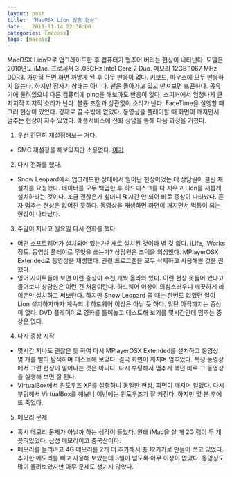 ```yaml
---
layout: post
title:  "MacOSX Lion 멈춤 현상"
date:   2011-11-14 22:30:00
categories: [macosx]
tags: [macosx]
---
```


MacOSX Lion으로 업그레이드한 후 컴퓨터가 멈추어 버리는 현상이 나타난다. 모델은 2010년도 iMac. 프로세서 3 .06GHz Intel Core 2 Duo. 메모리 12GB 1067 MHz DDR3.
가만히 두면 화면 까맣게 된 후 아무 반응이 없다. 키보드, 마우스에 모두 반응하지 않는다. 하지만 잠자기 상태는 아니다. 팬은 돌아가고 있고 만져보면 뜨끈하다. 공유기에 물려있으니 다른 컴퓨터에 ping을 해보아도 반응이 없다. 
스피커에서 엄청나게 큰 지지직 지지직 소리가 난다. 볼륨 조절과 상관없이 소리가 난다. FaceTime을 실행할 때 그러 현상이 있었다. 강제로 끌 수밖에 없었다.
동영상을 플레이할 때 화면이 깨지면서 멈추는 현상이 자주 있었다. 
애플서비스에 전화 상담을 통해 다음 과정을 거쳤다.

1. 우선 간단히 재설정해보는 거다.
  - SMC 재설정을 해보았지만 소용없다.  [여기](/articles/macosx/iMac-SMC-reset)
2. 다시 전화를 했다. 
  - Snow Leopard에서 업그레드한 상태에서 일어난 현상이었는 데 상담원이 클린 재설치를 요청했다. 데이터를 모두 백업한 후 하드디스크를 다 지우고 Lion을 새롭게 설치하라는 것이다. 조금 괜찮은가 싶더니 몇시간 안 되어 바로 증상이 나타났다. 혼자 멈추는 현상은 없어진 듯하다. 동영상을 재생하면 화면이 깨지면서 먹통이 되는 현상이 나타났다.
3. 주말이 지나고 월요일 다시 전화를 했다.
  - 어떤 소프트웨어가 설치되어 있는가? 새로 설치된 것이라 별 것 없다. iLife, iWorks 정도. 동영상 플레이로 무엇을 쓰는가? 상담원은 코덱을 의심했다. MPlayerOSX Extended로 동영상을 재생했다. 관련 프로그램을 모두 삭제하고 사용해볼 것을 권했다.
  - 영어 사이트들에 보면 이런 증상이 수천 개씩 올라와 있다. 이런 현상 못들어 봤냐고 물어보니 상담원은 이런 건 처음이란다. 하드웨어 이상이 의심스러우니 깨끗하게 라이온만 설치하고 써보란다. 하지만 Snow Leopard 쓸 때는 한번도 없었던 일이 Lion 설치하자마자 계속되니 하드웨어 이상은 아닐 듯 하다.
일단 아직까지는 증상이 없다. DVD 플레이어로 영화를 틀어놓고 테스트해 보기를 몇시간인데 멈추는 증상은 없다. 
4. 다시 증상 시작
  - 몇시간 지나도 괜찮은 듯 하여 다시 MPlayerOSX Extended를 설치하고 동영상 몇 개를 빨리 탐색하며 테스트해 보았다. 결국 화면이 깨지며 멈추었다. 특정 동영상에서 그런 현상이 일어나는 것은 아니다. 다시 부팅해서 멈추게 했던 바로 그 동영상을 실행해 보면 잘 된다.
  - VirtualBox에서 윈도우즈 XP를 실행하니 동일한 현상, 화면이 깨지며 얼었다. 다시 부팅해서 VirtualBox를 해보니 이번에는 윈도우즈가 잘 켜진다. 하지만 몇 분 후에 또 죽었다.
5. 메모리 문제
  - 혹시 메모리 문제가 아닐까 하는 생각이 들었다. 원래 iMac을 살 때 2G 램이 두 개 꽂혀있었다. 삼성 메모리이고 중국산이다. 
  - 메모리를 늘리려고 4G 메모리를 2개 더 추가해서 총 12기가로 만들어 쓰고 있었다.
추가한 메모리를 빼고 사용해 보았는데 3일이 넘도록 아무 이상이 없었다. 동영상도 많이 돌려보았지만 아무 문제도 생기지 않았다.

